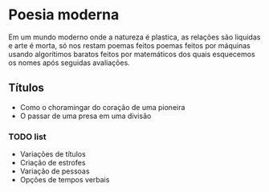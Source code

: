 # Poesia moderna

Em um mundo moderno onde a natureza é plastica, as relações são liquidas e arte é morta, só nos restam poemas feitos poemas feitos por máquinas usando algorítimos baratos feitos por matemáticos dos quais esquecemos os nomes após seguidas avaliações.

## Títulos

- Como o choramingar do coração de uma pioneira
- O passar de uma presa em uma divisão


### TODO list
- Variações de títulos
- Criação de estrofes
- Variação de pessoas
- Opções de tempos verbais
